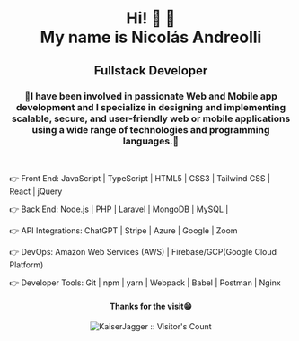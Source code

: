<h1 align="center">Hi! 👋 👋<br />My name is Nicolás Andreolli</h1>
<h2 align="center">Fullstack Developer</h2>
<h3 align="center">🎯I have been involved in passionate Web and Mobile app development and I specialize in designing and implementing scalable, secure, and user-friendly web or mobile applications using a wide range of technologies and programming languages.🚀</h3>
&nbsp;<br />

👉 Front End: JavaScript | TypeScript | HTML5 | CSS3 | Tailwind CSS | React | jQuery

👉 Back End: Node.js | PHP | Laravel | MongoDB | MySQL |

👉 API Integrations: ChatGPT | Stripe | Azure | Google | Zoom

👉 DevOps: Amazon Web Services (AWS) | Firebase/GCP(Google Cloud Platform)

👉 Developer Tools: Git | npm | yarn | Webpack | Babel | Postman | Nginx

<h4 align="center">Thanks for the visit😁</h4>

<p align="center"><img src="https://profile-counter.glitch.me/{KaiserJagger}/count.svg" alt="KaiserJagger :: Visitor's Count" /></p>
